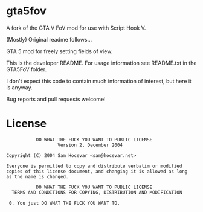 # gta5fov
A fork of the GTA V FoV mod for use with Script Hook V.

(Mostly) Original readme follows...

GTA 5 mod for freely setting fields of view.

This is the developer README. For usage information see README.txt in the GTA5FoV folder.

I don't expect this code to contain much information of interest, but here it is anyway.

Bug reports and pull requests welcome!

# License
```
           DO WHAT THE FUCK YOU WANT TO PUBLIC LICENSE
                   Version 2, December 2004

Copyright (C) 2004 Sam Hocevar <sam@hocevar.net>

Everyone is permitted to copy and distribute verbatim or modified
copies of this license document, and changing it is allowed as long
as the name is changed.

           DO WHAT THE FUCK YOU WANT TO PUBLIC LICENSE
  TERMS AND CONDITIONS FOR COPYING, DISTRIBUTION AND MODIFICATION

 0. You just DO WHAT THE FUCK YOU WANT TO.
```
